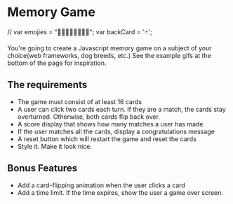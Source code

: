 # Memory Game

// var emojies = "🦄🦊🐷🐹🐻🐼🐸🐲";
var backCard = '🃏';

You're going to create a Javascript memory game on a subject of your choice(web frameworks, dog breeds, etc.) See the example gifs at the bottom of the page for inspiration.

## The requirements

- The game must consist of at least 16 cards
- A user can click two cards each turn. If they are a match, the cards stay overturned. Otherwise, both cards flip back over.
- A score display that shows how many matches a user has made
- If the user matches all the cards, display a congratulations message
- A reset button which will restart the game and reset the cards
- Style it. Make it look nice.

## Bonus Features

- Add a card-flipping animation when the user clicks a card
- Add a time limit. If the time expires, show the user a game over screen.
